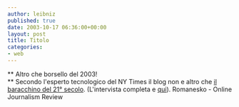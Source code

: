```yaml
---
author: leibniz
published: true
date: 2003-10-17 06:36:00+00:00
layout: post
title: Titolo
categories:
- web
---
```


 **   Altro che borsello del 2003!   
**   Secondo l'esperto tecnologico del NY Times il blog non e altro che  [ il baracchino del 21° secolo](http://www.poynter.org/column.asp?id=45&aid=51548). (L'intervista completa e  [ qui](http://www.ojr.org/ojr/technology/1066258791.php)).
  Romanesko - Online Journalism Review
